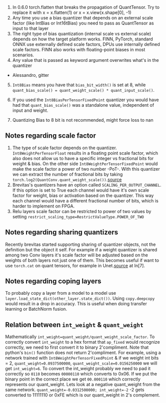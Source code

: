 1. In 0.6.0 torch.flatten that breaks the propagation of QuantTensor. Try to replace it with x = x.flatten(1) or x = x.view(x.shape[0], -1) 
2. Any time you use a bias quantizer that depends on an external scale factor (like IntBias or Int16tBias) you need to pass as QuantTensor as input to that layer 
3. The right type of bias quantization (internal scale vs external scale) depends on how the target platform works. FINN, PyTorch, standard ONNX use externally defined scale factors, DPUs use internally defined scale factors. FINN also works with floating-point biases in most scenarios. 
4. Any value that is passed as keyword argument overwrites what's in the quantizer

* Alessandro, gitter

5. `Int8Bias` means you have that `bias_bit_width()` is set at 8, while `quant_bias_scale() = quant_weight_scale() * quant_input_scale()`.

6. If you used the `Int8BiasPerTensorFixedPoint` quantizer you would have had that `quant_bias_scale()` was a standalone value, independent of input and weight.

7. Quantizing Bias to 8 bit is not recommended, might force loss to nan 

## Notes regarding scale factor
1. The type of scale factor depends on the quantizer. `Int8WeightPerTensorFloat` results in a floating point scale factor, which also does not allow us to have a specific integer vs fractional bits for weight & bias. On the other side `Int8WeightPerTensorFixedPoint` would make the scale factor a power of two number -PoT-. With this quantizer we can extract the number of fractional bits by taking `torch.log2(QuantConv.quant_weight_scale())`.[source](https://github.com/Xilinx/brevitas/issues/271#issuecomment-800473329)
2. Brevitas's quantizers have an option called `SCALING_PER_OUTPUT_CHANNEL`. If this option is set to True each channel would have it's own scale factor for weight, bias or activation based on the quantizer. This way each channel would have a different fractional number of bits, which is harder to implement on FPGA.
3. Relu layers scale factor can be restricted to power of two values by setting `restrict_scaling_type=RestrictValueType.POWER_OF_TWO`

## Notes regarding sharing quantizers
Recently brevitas started supporting sharing of quantizer objects, not the definition but the object it self. For example if a weight quantizer is shared among two Conv layers it's scale factor will be adjusted based on the weights of both layers not just one of them. This becomes useful if want to use `torch.cat` on quant tensors, for example in Unet.[source](https://github.com/Xilinx/brevitas/blob/master/notebooks/Brevitas_TVMCon2021.ipynb) at In[7].

## Notes regarding coping layers
To probably copy a layer from a model to a model use `layer.load_state_dict(other_layer.state_dict())`. Using `copy.deepcopy` would result in a drop in accuracy. This is useful when doing transfer learning or BatchNorm fusion.

## Relation between `int_weight` & `quant_weight`
Mathematically `int_weight=quant_weight/quant_weight_scale_factor`. To correctly convert `int_weight` to a hex format that `ap_fixed` would recognize correctly, we need to first convert it to binary 2'compliment. Note that python's `bin()` function does not return 2'compliment. For example, using a network trained with `Int8WeightPerTensorFixedPoint` & if we weight int bits = 2, `quant_weight=0.0937500000`, `quant_weight_scale=0.0156250000` we will get `int_weight=6`. To convert the int_weight probably we need to pad it correctly so `0110` becomes `00000110` which converts to 0x06. If we put the binary point in the correct place we get `00.000110` which correctly represents our quant_weight. Lets look at a negative quant_weight from the same network. `quant_weight=-0.0312500000; int_weight=-2` -2 gets converted to 11111110 or 0xFE which is our quant_weight in 2's complement.